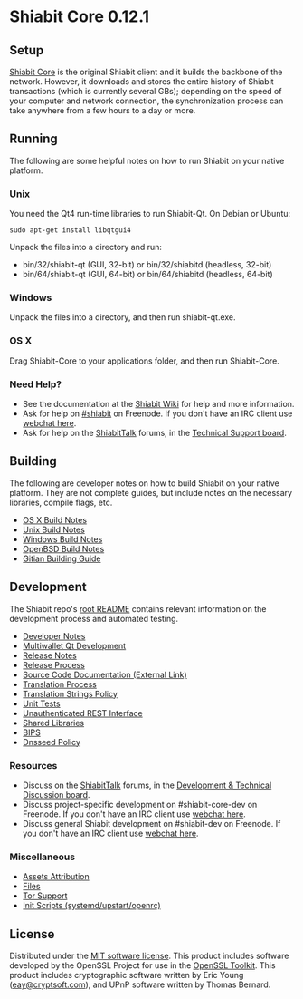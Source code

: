Shiabit Core 0.12.1
=====================

Setup
---------------------
[Shiabit Core](http://shiabit.org/en/download) is the original Shiabit client and it builds the backbone of the network. However, it downloads and stores the entire history of Shiabit transactions (which is currently several GBs); depending on the speed of your computer and network connection, the synchronization process can take anywhere from a few hours to a day or more.

Running
---------------------
The following are some helpful notes on how to run Shiabit on your native platform.

### Unix

You need the Qt4 run-time libraries to run Shiabit-Qt. On Debian or Ubuntu:

	sudo apt-get install libqtgui4

Unpack the files into a directory and run:

- bin/32/shiabit-qt (GUI, 32-bit) or bin/32/shiabitd (headless, 32-bit)
- bin/64/shiabit-qt (GUI, 64-bit) or bin/64/shiabitd (headless, 64-bit)



### Windows

Unpack the files into a directory, and then run shiabit-qt.exe.

### OS X

Drag Shiabit-Core to your applications folder, and then run Shiabit-Core.

### Need Help?

* See the documentation at the [Shiabit Wiki](https://en.shiabit.it/wiki/Main_Page)
for help and more information.
* Ask for help on [#shiabit](http://webchat.freenode.net?channels=shiabit) on Freenode. If you don't have an IRC client use [webchat here](http://webchat.freenode.net?channels=shiabit).
* Ask for help on the [ShiabitTalk](https://shiabittalk.org/) forums, in the [Technical Support board](https://shiabittalk.org/index.php?board=4.0).

Building
---------------------
The following are developer notes on how to build Shiabit on your native platform. They are not complete guides, but include notes on the necessary libraries, compile flags, etc.

- [OS X Build Notes](build-osx.md)
- [Unix Build Notes](build-unix.md)
- [Windows Build Notes](build-windows.md)
- [OpenBSD Build Notes](build-openbsd.md)
- [Gitian Building Guide](gitian-building.md)

Development
---------------------
The Shiabit repo's [root README](/README.md) contains relevant information on the development process and automated testing.

- [Developer Notes](developer-notes.md)
- [Multiwallet Qt Development](multiwallet-qt.md)
- [Release Notes](release-notes.md)
- [Release Process](release-process.md)
- [Source Code Documentation (External Link)](https://dev.visucore.com/shiabit/doxygen/)
- [Translation Process](translation_process.md)
- [Translation Strings Policy](translation_strings_policy.md)
- [Unit Tests](unit-tests.md)
- [Unauthenticated REST Interface](REST-interface.md)
- [Shared Libraries](shared-libraries.md)
- [BIPS](bips.md)
- [Dnsseed Policy](dnsseed-policy.md)

### Resources
* Discuss on the [ShiabitTalk](https://shiabittalk.org/) forums, in the [Development & Technical Discussion board](https://shiabittalk.org/index.php?board=6.0).
* Discuss project-specific development on #shiabit-core-dev on Freenode. If you don't have an IRC client use [webchat here](http://webchat.freenode.net/?channels=shiabit-core-dev).
* Discuss general Shiabit development on #shiabit-dev on Freenode. If you don't have an IRC client use [webchat here](http://webchat.freenode.net/?channels=shiabit-dev).

### Miscellaneous
- [Assets Attribution](assets-attribution.md)
- [Files](files.md)
- [Tor Support](tor.md)
- [Init Scripts (systemd/upstart/openrc)](init.md)

License
---------------------
Distributed under the [MIT software license](http://www.opensource.org/licenses/mit-license.php).
This product includes software developed by the OpenSSL Project for use in the [OpenSSL Toolkit](https://www.openssl.org/). This product includes
cryptographic software written by Eric Young ([eay@cryptsoft.com](mailto:eay@cryptsoft.com)), and UPnP software written by Thomas Bernard.
